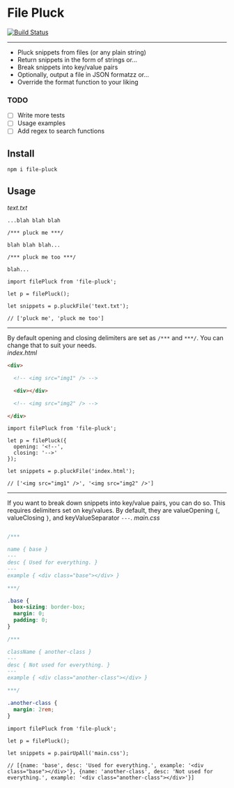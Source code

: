 # File Pluck
[![Build Status](https://travis-ci.org/iAmNathanJ/file-pluck.svg?branch=master)](https://travis-ci.org/iAmNathanJ/file-pluck)

---

- Pluck snippets from files (or any plain string)
- Return snippets in the form of strings or...
- Break snippets into key/value pairs 
- Optionally, output a file in JSON formatzz or...
- Override the format function to your liking

### TODO
- [ ] Write more tests
- [ ] Usage examples
- [ ] Add regex to search functions

## Install
`npm i file-pluck`

## Usage
*text.txt*
```
...blah blah blah

/*** pluck me ***/

blah blah blah...

/*** pluck me too ***/

blah...
```

```node
import filePluck from 'file-pluck';

let p = filePluck();

let snippets = p.pluckFile('text.txt');

// ['pluck me', 'pluck me too']
```

---

By default opening and closing delimiters are set as `/***` and `***/`. You can change that to suit your needs.  
*index.html*
```html
<div>

  <!-- <img src="img1" /> -->

  <div></div>

  <!-- <img src="img2" /> -->

</div>
```

```node
import filePluck from 'file-pluck';

let p = filePluck({
  opening: '<!--',
  closing: '-->'
});

let snippets = p.pluckFile('index.html');

// ['<img src="img1" />', '<img src="img2" />']
```

---

If you want to break down snippets into key/value pairs, you can do so. This requires delimiters set on key/values. By default, they are valueOpening `{`, valueClosing `}`, and keyValueSeparator `---`.
*main.css*
```css

/***

name { base }
---
desc { Used for everything. }
---
example { <div class="base"></div> }

***/

.base {
  box-sizing: border-box;
  margin: 0;
  padding: 0;
}

/***

className { another-class }
---
desc { Not used for everything. }
---
example { <div class="another-class"></div> }

***/

.another-class {
  margin: 2rem;
}

```

```node
import filePluck from 'file-pluck';

let p = filePluck();

let snippets = p.pairUpAll('main.css');

// [{name: 'base', desc: 'Used for everything.', example: '<div class="base"></div>'}, {name: 'another-class', desc: 'Not used for everything.', example: '<div class="another-class"></div>'}]
```
